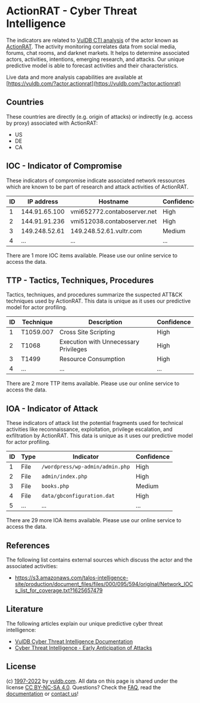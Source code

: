 # ActionRAT - Cyber Threat Intelligence

The indicators are related to [VulDB CTI analysis](https://vuldb.com/?kb.cti) of the actor known as [ActionRAT](https://vuldb.com/?actor.actionrat). The activity monitoring correlates data from social media, forums, chat rooms, and darknet markets. It helps to determine associated actors, activities, intentions, emerging research, and attacks. Our unique predictive model is able to forecast activities and their characteristics.

Live data and more analysis capabilities are available at [https://vuldb.com/?actor.actionrat](https://vuldb.com/?actor.actionrat)

## Countries

These countries are directly (e.g. origin of attacks) or indirectly (e.g. access by proxy) associated with ActionRAT:

* US
* DE
* CA

## IOC - Indicator of Compromise

These indicators of compromise indicate associated network ressources which are known to be part of research and attack activities of ActionRAT.

ID | IP address | Hostname | Confidence
-- | ---------- | -------- | ----------
1 | 144.91.65.100 | vmi652772.contaboserver.net | High
2 | 144.91.91.236 | vmi512038.contaboserver.net | High
3 | 149.248.52.61 | 149.248.52.61.vultr.com | Medium
4 | ... | ... | ...

There are 1 more IOC items available. Please use our online service to access the data.

## TTP - Tactics, Techniques, Procedures

Tactics, techniques, and procedures summarize the suspected ATT&CK techniques used by ActionRAT. This data is unique as it uses our predictive model for actor profiling.

ID | Technique | Description | Confidence
-- | --------- | ----------- | ----------
1 | T1059.007 | Cross Site Scripting | High
2 | T1068 | Execution with Unnecessary Privileges | High
3 | T1499 | Resource Consumption | High
4 | ... | ... | ...

There are 2 more TTP items available. Please use our online service to access the data.

## IOA - Indicator of Attack

These indicators of attack list the potential fragments used for technical activities like reconnaissance, exploitation, privilege escalation, and exfiltration by ActionRAT. This data is unique as it uses our predictive model for actor profiling.

ID | Type | Indicator | Confidence
-- | ---- | --------- | ----------
1 | File | `/wordpress/wp-admin/admin.php` | High
2 | File | `admin/index.php` | High
3 | File | `books.php` | Medium
4 | File | `data/gbconfiguration.dat` | High
5 | ... | ... | ...

There are 29 more IOA items available. Please use our online service to access the data.

## References

The following list contains external sources which discuss the actor and the associated activities:

* https://s3.amazonaws.com/talos-intelligence-site/production/document_files/files/000/095/594/original/Network_IOCs_list_for_coverage.txt?1625657479

## Literature

The following articles explain our unique predictive cyber threat intelligence:

* [VulDB Cyber Threat Intelligence Documentation](https://vuldb.com/?kb.cti)
* [Cyber Threat Intelligence - Early Anticipation of Attacks](https://www.scip.ch/en/?labs.20201022)

## License

(c) [1997-2022](https://vuldb.com/?kb.changelog) by [vuldb.com](https://vuldb.com/?kb.about). All data on this page is shared under the license [CC BY-NC-SA 4.0](https://creativecommons.org/licenses/by-nc-sa/4.0/). Questions? Check the [FAQ](https://vuldb.com/?kb.faq), read the [documentation](https://vuldb.com/?kb) or [contact us](https://vuldb.com/?contact)!
